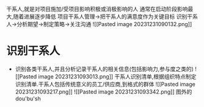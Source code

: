 干系人,就是对项目施加/受项目影响积极或消极影响的人
通常在启动阶段影响最大,随着进展逐步降低
项目干系人管理->把干系人的满意度作为关键目标
识别干系人->分析期望->制定策略->关注沟通
![[Pasted image 20231231090132.png]]
# 识别干系人
- 识别各类干系人,并且分析记录干系人的相关信息(包括影响力,参与度之类的)
![[Pasted image 20231231093013.png]]
干系人识别清单,根据组织特点制定识别清单.干系人包括传统意义的员工/供应商,到格式的群体
![[Pasted image 20231231093217.png]]
![[Pasted image 20231231093342.png]]
图外的dou'bu'sh

